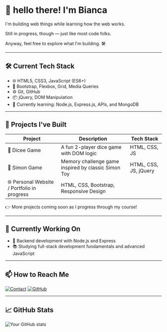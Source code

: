 # 👋 hello there! I'm Bianca

I'm building web things while learning how the web works.

Still in progress, though — just like most code folks.

Anyway, feel free to explore what I'm building. 🛠️

---

## 🛠️ Current Tech Stack

- 🌐 HTML5, CSS3, JavaScript (ES6+)
- 🎨 Bootstrap, Flexbox, Grid, Media Queries
- ⚙️ Git, GitHub
- 📦 jQuery, DOM Manipulation
- 🧠 Currently learning: Node.js, Express.js, APIs, and MongoDB

---

## 🚧 Projects I've Built

| Project        | Description                                          | Tech Stack     |
|---------------|------------------------------------------------------|----------------|
| 🎲 Dicee Game | A fun 2-player dice game with DOM logic             | HTML, CSS, JS  |
| 🎵 Simon Game | Memory challenge game inspired by classic Simon Toy | HTML, CSS, JS, jQuery |
| 🌐 Personal Website / Portfolio in progress                         | HTML, CSS, Bootstrap, Responsive Design |

👉 More projects coming soon as I progress through my course!

---

## 🧠 Currently Working On

- 🔧 Backend development with Node.js and Express
- 📚 Studying full-stack development fundamentals and advanced JavaScript

---

## 📫 How to Reach Me

[![Contact](https://img.shields.io/badge/Contact%20me-red?style=flat&logo=gmail)](mailto:biancaseara.p@gmail.com)
[![GitHub](https://img.shields.io/badge/Visit%20GitHub-181717?style=flat&logo=github)](https://github.com/biancaseara)

---

## 📈 GitHub Stats

![Your GitHub stats](https://github-readme-stats.vercel.app/api?username=biancaseara&show_icons=true&theme=radical)
